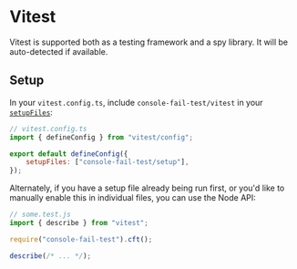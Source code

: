 # Vitest

Vitest is supported both as a testing framework and a spy library.
It will be auto-detected if available.

## Setup

In your `vitest.config.ts`, include `console-fail-test/vitest` in your [`setupFiles`](https://vitest.dev/config/#setupfiles):

```js
// vitest.config.ts
import { defineConfig } from "vitest/config";

export default defineConfig({
	setupFiles: ["console-fail-test/setup"],
});
```

Alternately, if you have a setup file already being run first, or you'd like to manually enable this in individual files, you can use the Node API:

```js
// some.test.js
import { describe } from "vitest";

require("console-fail-test").cft();

describe(/* ... */);
```
